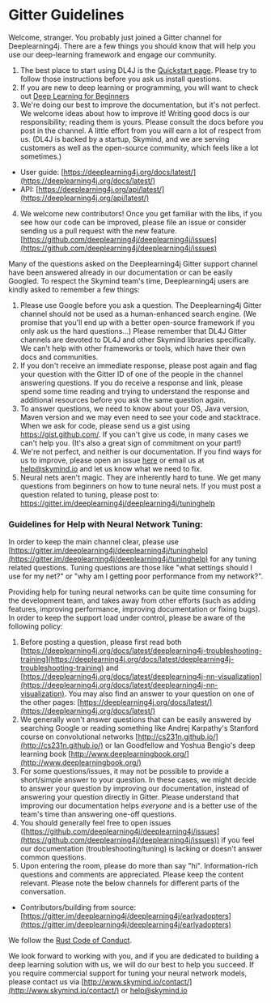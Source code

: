 # Gitter Guidelines

Welcome, stranger. You probably just joined a Gitter channel for Deeplearning4j. There are a few things you should know that will help you use our deep-learning framework and engage our community.

1. The best place to start using DL4J is the [Quickstart page](https://deeplearning4j.org/docs/latest/deeplearning4j-quickstart). Please try to follow those instructions before you ask us install questions.
2. If you are new to deep learning or programming, you will want to check out [Deep Learning for Beginners](https://deeplearning4j.org/docs/latest/deeplearning4j-beginners)
3. We're doing our best to improve the documentation, but it's not perfect. We welcome ideas about how to improve it! Writing good docs is our responsibility; reading them is yours. Please consult the docs before you post in the channel. A little effort from you will earn a lot of respect from us. (DL4J is backed by a startup, Skymind, and we are serving customers as well as the open-source community, which feels like a lot sometimes.)
 * User guide: [https://deeplearning4j.org/docs/latest/](https://deeplearning4j.org/docs/latest/)
 * API: [https://deeplearning4j.org/api/latest/](https://deeplearning4j.org/api/latest/)
4. We welcome new contributors! Once you get familiar with the libs, if you see how our code can be improved, please file an issue or consider sending us a pull request with the new feature. [https://github.com/deeplearning4j/deeplearning4j/issues](https://github.com/deeplearning4j/deeplearning4j/issues)

Many of the questions asked on the Deeplearning4j Gitter support channel have been answered already in our documentation or can be easily Googled. To respect the Skymind team's time, Deeplearning4j users are kindly asked to remember a few things:

1. Please use Google before you ask a question. The Deeplearning4j Gitter channel should not be used as a human-enhanced search engine. (We promise that you'll end up with a better open-source framework if you only ask us the hard questions...) Please remember that DL4J Gitter channels are devoted to DL4J and other Skymind libraries specifically. We can't help with other frameworks or tools, which have their own docs and communities.
2. If you don't receive an immediate response, please post again and flag your question with the Gitter ID of one of the people in the channel answering questions. If you do receive a response and link, please spend some time reading and trying to understand the response and additional resources before you ask the same question again. 
3. To answer questions, we need to know about your OS, Java version, Maven version and we may even need to see your code and stacktrace. When we ask for code, please send us a gist using https://gist.github.com/. If you can't give us code, in many cases we can't help you. (It's also a great sign of commitment on your part!)
4. We're not perfect, and neither is our documentation. If you find ways for us to improve, please open an issue [here](https://github.com/deeplearning4j/deeplearning4j/issues) or email us at help@skymind.io and let us know what we need to fix. 
5. Neural nets aren't magic. They are inherently hard to tune. We get many questions from beginners on how to tune neural nets. If you must post a question related to tuning, please post to: https://gitter.im/deeplearning4j/deeplearning4j/tuninghelp

### Guidelines for Help with Neural Network Tuning:

In order to keep the main channel clear, please use [https://gitter.im/deeplearning4j/deeplearning4j/tuninghelp](https://gitter.im/deeplearning4j/deeplearning4j/tuninghelp) for any tuning related questions. Tuning questions are those like "what settings should I use for my net?" or "why am I getting poor performance from my network?".
 
Providing help for tuning neural networks can be quite time consuming for the development team, and takes away from other efforts (such as adding features, improving performance, improving documentation or fixing bugs). In order to keep the support load under control, please be aware of the following policy:

1. Before posting a question, please first read both [https://deeplearning4j.org/docs/latest/deeplearning4j-troubleshooting-training](https://deeplearning4j.org/docs/latest/deeplearning4j-troubleshooting-training) and [https://deeplearning4j.org/docs/latest/deeplearning4j-nn-visualization](https://deeplearning4j.org/docs/latest/deeplearning4j-nn-visualization). You may also find an answer to your question on one of the other pages: [https://deeplearning4j.org/docs/latest/](https://deeplearning4j.org/docs/latest/)
2. We generally won't answer questions that can be easily answered by searching Google or reading something like Andrej Karpathy's Stanford course on convolutional networks [http://cs231n.github.io/](http://cs231n.github.io/) or Ian Goodfellow and Yoshua Bengio's deep learning book [http://www.deeplearningbook.org/](http://www.deeplearningbook.org/)
3. For some questions/issues, it may not be possible to provide a short/simple answer to your question. In these cases, we might decide to answer your question by improving our documentation, instead of answering your question directly in Gitter. Please understand that improving our documentation helps *everyone* and is a better use of the team's time than answering one-off questions.
4. You should generally feel free to open issues ([https://github.com/deeplearning4j/deeplearning4j/issues](https://github.com/deeplearning4j/deeplearning4j/issues)) if you feel our documentation (troubleshooting/tuning) is lacking or doesn't answer common questions.
5. Upon entering the room, please do more than say "hi". Information-rich questions and comments are appreciated. Please keep the content relevant. Please note the below channels for different parts of the conversation.
 * Contributors/building from source: [https://gitter.im/deeplearning4j/deeplearning4j/earlyadopters](https://gitter.im/deeplearning4j/deeplearning4j/earlyadopters)

We follow the [Rust Code of Conduct](http://www.rust-lang.org/conduct.html).

We look forward to working with you, and if you are dedicated to building a deep learning solution with us, we will do our best to help you succeed. If you require commercial support for tuning your neural network models, please contact us via [http://www.skymind.io/contact/](http://www.skymind.io/contact/) or help@skymind.io
